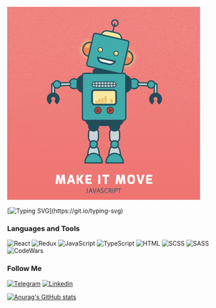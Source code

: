 ![Header](https://github.com/IlyaGoncharovY/IlyaGoncharovY/blob/main/assets/javascript.gif)

[![Typing SVG](https://readme-typing-svg.herokuapp.com/?lines=Hi!!+welcome+to+goncharovIlya+gitHub+profile!)](https://git.io/typing-svg)
### Languages and Tools
![React](https://img.shields.io/badge/-React-090909?style=for-the-badge&logo=React)
![Redux](https://img.shields.io/badge/-React-090909?style=for-the-badge&logo=Redux)
![JavaScript](https://img.shields.io/badge/-JavaSCript-090909?style=for-the-badge&logo=JavaScript)
![TypeScript](https://img.shields.io/badge/-TypeScript-090909?style=for-the-badge&logo=TypeScript)
![HTML](https://img.shields.io/badge/-HTML-090909?style=for-the-badge&logo=html5)
![SCSS](https://img.shields.io/badge/-SCSS-090909?style=for-the-badge&logo=cssmodules)
![SASS](https://img.shields.io/badge/-sass-090909?style=for-the-badge&logo=sass)
![CodeWars](https://img.shields.io/badge/-CodeWars-090909?style=for-the-badge&logo=CodeWars)

### Follow Me
[![Telegram](https://img.shields.io/badge/-Telegram-090909?style=for-the-badge&logo=telegram)](https://t.me/ilyaGoncharov93)
[![Linkedin](https://img.shields.io/badge/-Linkedin-090909?style=for-the-badge&logo=linkedin)](https://www.linkedin.com/in/илья-гончаров-345424241/)


[![Anurag's GitHub stats](https://github-readme-stats.vercel.app/api?username=IlyaGoncharovY&show_icons=true)](https://github.com/IlyaGoncharovY/github-readme-stats)
